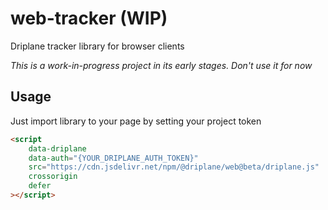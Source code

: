 # web-tracker (WIP)

Driplane tracker library for browser clients

_This is a work-in-progress project in its early stages. Don't use it for now_

## Usage

Just import library to your page by setting your project token

```html
<script
    data-driplane
    data-auth="{YOUR_DRIPLANE_AUTH_TOKEN}"
    src="https://cdn.jsdelivr.net/npm/@driplane/web@beta/driplane.js"
    crossorigin
    defer
></script>
```
